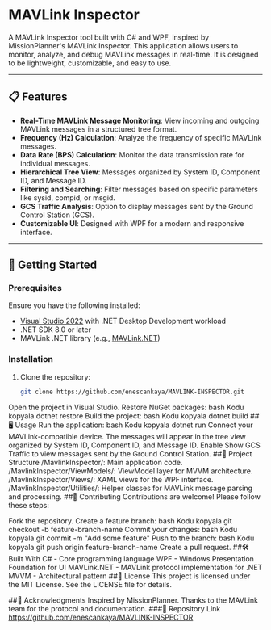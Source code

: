 # MAVLink Inspector

A MAVLink Inspector tool built with C# and WPF, inspired by MissionPlanner's MAVLink Inspector. This application allows users to monitor, analyze, and debug MAVLink messages in real-time. It is designed to be lightweight, customizable, and easy to use.

---

## 📋 Features

- **Real-Time MAVLink Message Monitoring**: View incoming and outgoing MAVLink messages in a structured tree format.
- **Frequency (Hz) Calculation**: Analyze the frequency of specific MAVLink messages.
- **Data Rate (BPS) Calculation**: Monitor the data transmission rate for individual messages.
- **Hierarchical Tree View**: Messages organized by System ID, Component ID, and Message ID.
- **Filtering and Searching**: Filter messages based on specific parameters like sysid, compid, or msgid.
- **GCS Traffic Analysis**: Option to display messages sent by the Ground Control Station (GCS).
- **Customizable UI**: Designed with WPF for a modern and responsive interface.

---

## 🚀 Getting Started

### Prerequisites

Ensure you have the following installed:
- [Visual Studio 2022](https://visualstudio.microsoft.com/) with .NET Desktop Development workload
- .NET SDK 8.0 or later
- MAVLink .NET library (e.g., [MAVLink.NET](https://github.com/ArduPilot/MAVLink.NET))

### Installation

1. Clone the repository:
   ```bash
   git clone https://github.com/enescankaya/MAVLINK-INSPECTOR.git
Open the project in Visual Studio.
Restore NuGet packages:
bash
Kodu kopyala
dotnet restore
Build the project:
bash
Kodu kopyala
dotnet build
##🖥️ Usage
Run the application:
bash
Kodu kopyala
dotnet run
Connect your MAVLink-compatible device.
The messages will appear in the tree view organized by System ID, Component ID, and Message ID.
Enable Show GCS Traffic to view messages sent by the Ground Control Station.
##📂 Project Structure
/MavlinkInspector/: Main application code.
/MavlinkInspector/ViewModels/: ViewModel layer for MVVM architecture.
/MavlinkInspector/Views/: XAML views for the WPF interface.
/MavlinkInspector/Utilities/: Helper classes for MAVLink message parsing and processing.
##🤝 Contributing
Contributions are welcome! Please follow these steps:

Fork the repository.
Create a feature branch:
bash
Kodu kopyala
git checkout -b feature-branch-name
Commit your changes:
bash
Kodu kopyala
git commit -m "Add some feature"
Push to the branch:
bash
Kodu kopyala
git push origin feature-branch-name
Create a pull request.
##🛠️ Built With
C# - Core programming language
WPF - Windows Presentation Foundation for UI
MAVLink.NET - MAVLink protocol implementation for .NET
MVVM - Architectural pattern
##📜 License
This project is licensed under the MIT License. See the LICENSE file for details.

##🌟 Acknowledgments
Inspired by MissionPlanner.
Thanks to the MAVLink team for the protocol and documentation.
###🔗 Repository Link
https://github.com/enescankaya/MAVLINK-INSPECTOR

